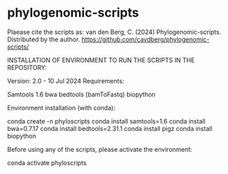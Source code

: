 # phylogenomic-scripts
Plaease cite the scripts as: 
van den Berg, C. (2024) Phylogenomic-scripts. Distributed by the author. https://github.com/cavdberg/phylogenomic-scripts/

INSTALLATION OF ENVIRONMENT TO RUN THE SCRIPTS IN THE REPOSITORY:

Version: 2.0 - 10 Jul 2024
Requirements: 

Samtools 1.6
bwa
bedtools (bamToFastq)
biopython

Environment installation (with conda):

conda create -n phyloscripts
conda install samtools=1.6
conda install bwa=0.7.17
conda install bedtools=2.31.1
conda install pigz
conda install biopython

Before using any of the scripts, please activate the environment:

conda activate phyloscripts

